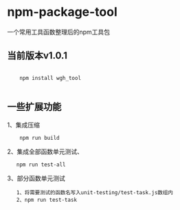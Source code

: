 # npm-package-tool
一个常用工具函数整理后的npm工具包


## 当前版本v1.0.1

```

    npm install wgh_tool
    
```

##  一些扩展功能
1、集成压缩
``` 
    npm run build
```
2、集成全部函数单元测试、
```  
   npm run test-all    
```
    
3、部分函数单元测试
    
 ```
    1、将需要测试的函数名写入unit-testing/test-task.js数组内
    2、npm run test-task
```
